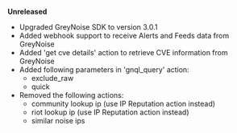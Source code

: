 **Unreleased**
* Upgraded GreyNoise SDK to version 3.0.1
* Added webhook support to receive Alerts and Feeds data from GreyNoise
* Added 'get cve details' action to retrieve CVE information from GreyNoise
* Added following parameters in 'gnql_query' action:
    * exclude_raw
    * quick
* Removed the following actions:
    * community lookup ip (use IP Reputation action instead)
    * riot lookup ip (use IP Reputation action instead)
    * similar noise ips
